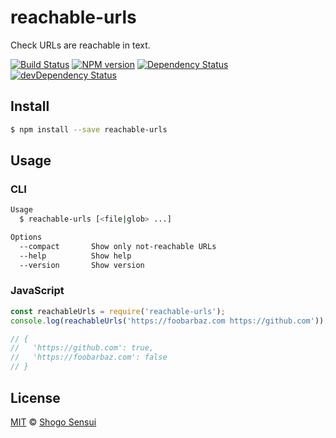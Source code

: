 # reachable-urls

Check URLs are reachable in text.

[![Build Status](https://travis-ci.org/1000ch/reachable-urls.svg?branch=master)](https://travis-ci.org/1000ch/reachable-urls)
[![NPM version](https://badge.fury.io/js/reachable-urls.svg)](http://badge.fury.io/js/reachable-urls)
[![Dependency Status](https://david-dm.org/1000ch/reachable-urls.svg)](https://david-dm.org/1000ch/reachable-urls)
[![devDependency Status](https://david-dm.org/1000ch/reachable-urls/dev-status.svg)](https://david-dm.org/1000ch/reachable-urls#type=dev)

## Install

```bash
$ npm install --save reachable-urls
```

## Usage

### CLI

```bash
Usage
  $ reachable-urls [<file|glob> ...]

Options
  --compact       Show only not-reachable URLs
  --help          Show help
  --version       Show version
```

### JavaScript

```javascript
const reachableUrls = require('reachable-urls');
console.log(reachableUrls('https://foobarbaz.com https://github.com'));

// {
//   'https://github.com': true,
//   'https://foobarbaz.com': false
// }
```

## License

[MIT](https://1000ch.mit-license.org) © [Shogo Sensui](https://github.com/1000ch)
